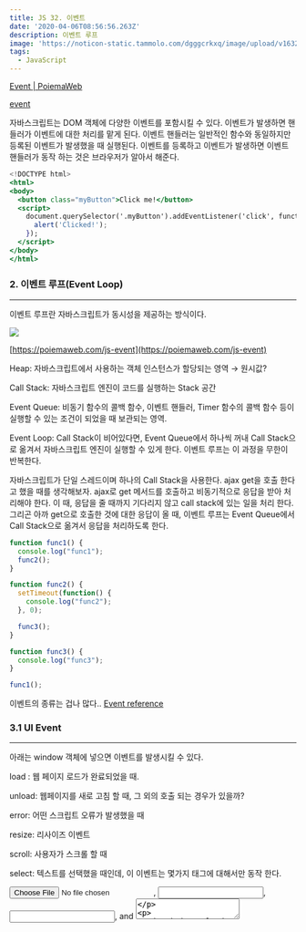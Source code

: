 ```yaml
---
title: JS 32. 이벤트
date: '2020-04-06T08:56:56.263Z'
description: 이벤트 루프
image: 'https://noticon-static.tammolo.com/dgggcrkxq/image/upload/v1632298243/tlog/cover/_____JS_1_jbq8ea.png'
tags:
  - JavaScript
---
```



[Event | PoiemaWeb](https://poiemaweb.com/js-event)

[event](https://tmmoond8.github.io/web-basic-study/event/)

자바스크립트는 DOM 객체에 다양한 이벤트를 포함시킬 수 있다. 이벤트가 발생하면 핸들러가 이벤트에 대한 처리를 맡게 된다. 이벤트 핸들러는 일반적인 함수와 동일하지만 등록된 이벤트가 발생했을 때 실행된다.
이벤트를 등록하고 이벤트가 발생하면 이벤트 핸들러가 동작 하는 것은 브라우저가 알아서 해준다.

```jsx
<!DOCTYPE html>
<html>
<body>
  <button class="myButton">Click me!</button>
  <script>
    document.querySelector('.myButton').addEventListener('click', function () {
      alert('Clicked!');
    });
  </script>
</body>
</html>
```

### 2. 이벤트 루프(Event Loop)

---

이벤트 루프란 자바스크립트가 동시성을 제공하는 방식이다.

![](https://noticon-static.tammolo.com/dgggcrkxq/image/upload/v1631952589/tlog/event-loop_fd1wpz.png)

[https://poiemaweb.com/js-event](https://poiemaweb.com/js-event)

Heap: 자바스크립트에서 사용하는 객체 인스턴스가 할당되는 영역 → 원시값?

Call Stack: 자바스크립트 엔진이 코드를 실행하는 Stack 공간

Event Queue: 비동기 함수의 콜백 함수, 이벤트 핸들러, Timer 함수의 콜백 함수 등이 실행할 수 있는 조건이 되었을 때 보관되는 영역.

Event Loop: Call Stack이 비어있다면, Event Queue에서 하나씩 꺼내 Call Stack으로 옮겨서 자바스크립트 엔진이 실행할 수 있게 한다. 이벤트 루프는 이 과정을 무한이 반복한다.

자바스크립트가 단일 스레드이며 하나의 Call Stack을 사용한다. ajax get을 호출 한다고 했을 때를 생각해보자. ajax로 get 메서드를 호출하고 비동기적으로 응답을 받아 처리해야 한다. 이 때, 응답을 줄 때까지 기다리지 않고 call stack에 있는 일을 처리 한다. 그리곤 아까 get으로 호출한 것에 대한 응답이 올 때, 이벤트 루프는 Event Queue에서 Call Stack으로 옮겨서 응답을 처리하도록 한다.

```jsx
function func1() {
  console.log("func1");
  func2();
}

function func2() {
  setTimeout(function() {
    console.log("func2");
  }, 0);

  func3();
}

function func3() {
  console.log("func3");
}

func1();
```

이벤트의 종류는 겁나 많다.. [Event reference](https://developer.mozilla.org/en-US/docs/Web/Events)

### 3.1 UI Event

---

아래는 window 객체에 넣으면 이벤트를 발생시킬 수 있다.

load : 웹 페이지 로드가 완료되었을 때.

unload: 웹페이지를 새로 고침 할 때, 그 외의 호출 되는 경우가 있을까?

error: 어떤 스크립트 오류가 발생했을 때

resize: 리사이즈 이벤트

scroll: 사용자가 스크롤 할 때

select: 텍스트를 선택했을 때인데, 이 이벤트는 몇가지 태그에 대해서만 동작 한다.

<input type="file">, <input type="password">, <input type="text">, and <textarea>

`window.onloadstart`, `window.onloadend` 는 없다. 얘네들은 리소스 요청 또는 XMLHttpRequest 요청을 할 때 사용하는 것으로 보인다.

[event window](https://tmmoond8.github.io/web-basic-study/event/event.window.html)

### 3.2 Keyboard Event

---

keydown: 키를 누르는 동안 발생

keyup: 키를 누르고 떼는 순간 발생

keypress: 키를 누르고 뗄 때 발생, deprecated. Meta, Alt, Arrow Key 등에서는 발생하지 않는다.

Deprecated
This feature is no longer recommended. Though some browsers might still support it, it may have already been removed from the relevant web standards, may be in the process of being dropped, or may only be kept for compatibility purposes. Avoid using it, and update existing code if possible; see the compatibility table at the bottom of this page to guide your decision. Be aware that this feature may cease to work at any time.

> The keypress event is fired when a key that produces a character value is pressed down. Examples of keys that produce a character value are alphabetic, numeric, and punctuation keys. Examples of keys that don't produce a character value are modifier keys such as Alt, Shift, Ctrl, or Meta.

[keyboard event](https://tmmoond8.github.io/web-basic-study/event/event.keyboard.html)

### 3.3 Mouse Event

---

onclick: 마우스를 눌럿다가 뗏을 때 발생

ondblclick: 마우스를 더블 클릭시 발생

onmousedown: 마우스를 누를 때 발생

onmouseup: 마우스를 눌렀다가 뗏을때 발생

onmousemove: 마우스를 이동할 때 발생

onmouseover: 마우스 포인트가 특정 엘리먼트의 영역으로 들어갈 때 발생

onmouseout: 마우스 포인트가 특정 엘리먼트의 영역을 벗어날 때 발생

[click event](https://tmmoond8.github.io/web-basic-study/event/event.mouse.html)

### 3.4 Focus Event

---

focust: input 엘리먼트가 선택되었을 때 발생

blur: input 엘리먼트가 선택되었다가 다른 요소가 선택될 때 발생

> focus 이벤트는 기본적으로 input Element에서만 동작하지만, tabindex를 속성으로 넣어주면 focus 이벤트를 받을 수 있게 된다.

[event focus](https://tmmoond8.github.io/web-basic-study/event/event.focus.html)

### 3.5 Form Event

---

input, change: oninput, onchange 이벤트는 input 태그나 select, textarea 등의 인풋 엘리먼트들의 입력이 되었을 때 발생한다. 또한 contenteditable 엘리먼트에 대해서도 두 개의 이벤트는 동작한다.

> - **w3schools -**
>   The difference is that the oninput event occurs immediately after the value of an element has changed, while onchange occurs when the element loses focus, after the content has been changed. The other difference is that the onchange event also works on <select> elements.

select, checkbox의 경우 oninput, onchange 사이의 동작의 차이가 없었지만, input에서 텍스트를 입력 받을 때는 조금 달랐다. oninput의 경우는 키를 입력하는 즉시 이벤트가 터졌고, onchange 이벤트는 blur될 때 그리고 값이 이전과 다른 값일 때 터졌다. 그리고 인풋 창에서 입력 하는 것이 아닌 script로 값을 변경하는 것으로는 이벤트가 발생하지 않았다.

form에 inline으로 onsubmit 속성으로 함수를 넣었을 때는 왜 안될까?

[event form](https://tmmoond8.github.io/web-basic-study/event/event.form.html)

### 3.6 Clipboard Event

---

Clipboard Event는 `execCommand API` 또는 `ClipboardAPI` 로 구현할 수 있지만, `ClipboardAPI` 는 대부분의 브라우저에서 지원하지 않는 스펙이기에 `execCommand API` 를 사용하여 구현을 해야 한다.

![](https://noticon-static.tammolo.com/dgggcrkxq/image/upload/v1631952590/tlog/_2019-12-22__3.43.02_yfue7w.png)

```jsx
document.querySelector("#copy-btn").addEventListener("click", function() {
  document.querySelector("#input1").select();
  document.execCommand("copy");
});
```

clipboard event를 사용할 때도 조금 유의해야 할 것이 있다. safari에서 조금 다르게 처리를 해줘야 하기 때문이다.

```jsx
const handleCopy = (event) => {
  if (isIOS()) {
    const range = document.createRange();
    range.selectNodeContents(refCopyText.current);
    const selection = window.getSelection();
    selection!.removeAllRanges();
    selection!.addRange(range);
    refCopyText.current.setSelectionRange(0, 999999);
  } else {
    refCopyText.current.select();
  }
  document.execCommand('copy');
  toast.success(`${title} copied`)
  setCopyText('COPIED');
}
```

paste 이벤트는 어떻게 쓰지??

[event clipboard](https://tmmoond8.github.io/web-basic-study/event/event.clipboard.html)

## 이벤트를 등록하는 방식

---

1. inline으로 등록하는 방식

   ```jsx
   ...
     <button onclick="myHandler1();">Click me</button>
     <script>
       function myHandler1() {
         alert('myHandler1');
       }
       function myHandler2() {
         alert('myHandler2');
       }
     </script>
   ...
   ```

   추천하지 않는 방식이라고 한다.

   `this === window`

2. 속성으로 등록하는 방식

   ```jsx
   document.querySelector("#rec2").onclick = function() {
     console.log("onclick");
   };
   ```

   `this === document.querySelector('#rec2')`

3. addEventListener로 등록하는 방식

   ```jsx
   document.querySelector("#rec2").addEventListener("click", function() {
     console.log("add event 1");
   });

   document.querySelector("#rec2").addEventListener("click", function(e) {
     console.log("add event 2");
   });
   ```

   여러 이벤트를 등록할 수 있다.

   `this === document.querySelector('#rec2')`

PoiemaWeb에서는 addEventListener로 등록해야지 버블링, 캡쳐링 되는 것처럼 얘기 했지만, 위 모든 방식에서 버블링과 캡쳐링이 되는 것으로 보인다. 물론 캡쳐링은 addEventListener에서만 할 수 있을 것같다.

## 이벤트 버블링, 캡쳐링

---

이벤트 버블링 - 하위 엘리먼트에서 상위 엘리먼트로 이벤트가 전파되는 특성

![](https://joshua1988.github.io/images/posts/web/javascript/event/event-bubble.png)

```html
<body>
  <div class="one">
    <div class="two">
      <div class="three"></div>
    </div>
  </div>
</body>
<script>
  var divs = document.querySelectorAll("div");
  divs.forEach(function(div) {
    div.addEventListener("click", logEvent);
  });

  function logEvent(event) {
    console.log(event.currentTarget.className);
  }
</script>
```

이벤트 캡쳐링 - 버블링의 반대방향으로 진행

![](https://joshua1988.github.io/images/posts/web/javascript/event/event-capture.png)

```html
<body>
  <div class="one">
    <div class="two">
      <div class="three"></div>
    </div>
  </div>
</body>

<script>
  var divs = document.querySelectorAll("div");
  divs.forEach(function(div) {
    div.addEventListener("click", logEvent, {
      // 캡쳐링으로 설정. default는 false이므로 버블링으로 동작한다.
      capture: true,
    });
  });

  function logEvent(event) {
    console.log(event.currentTarget.className);
  }
</script>
```

## Event 객체

---

**target 과 currentTarget**

target: 실제로 이벤트 때 클릭된 객체

currentTarget: 실제로 이벤트가 발생된 객체일 수 있지만, 전파를 통해 이벤트가 호출된 객체

아래 예제를 보면 실제로 이벤트를 등록한 객체는 div 지만, p를 클릭 하였을 때 클릭 이벤트가 발생되며 `target`, `currentTarget` 은 각각 p, div 가 된다.

```html
<!DOCTYPE html>
<html lang="en">
  <head>
    <meta charset="UTF-8" />
    <meta name="viewport" content="width=device-width, initial-scale=1.0" />
    <meta http-equiv="X-UA-Compatible" content="ie=edge" />
    <title>event object</title>
  </head>
  <body>
    <div
      id="rec1"
      style="position: absolute; width: 100px; height: 100px; background-color: red;"
    >
      <p>abcde</p>
    </div>
    <script>
      document.querySelector("#rec1").addEventListener("click", function(e) {
        console.log(e.target); // p
        console.log(e.currentTarget); // div
      });
    </script>
  </body>
</html>
```

[event object](https://tmmoond8.github.io/web-basic-study/event/event.object.html)

type: 이벤트 id, (keydown, keyup, click 등)

cancelable: 이벤트를 중지할 수 있는지의 대한 값 true/false

**이벤트 발생 변경**

```jsx
e.preventDefault(); // 기본 이벤트 중단
e.stopPropagation(); // 이벤트 전파 중단

return false; // 이벤트 둘 다 중단
```

### 이벤트 위임

---

파일 리스트를 나열하는 table tag가 있다고 생각하자. 만약 리스트가 10만개 이상일 경우, 리스트 아이템에 일일이 이벤트를 걸면 10만개의 이벤트가 등록되는 것이다. 이런 이벤트를 더욱 효율적으로 처리할 수 있는 것이 이벤트 위임인데, 리스트 아이템을 감싸고 있는 상위에 이벤트를 걸어서 처리 하는 방식이다.

### 참고

---

[이벤트 참조](https://developer.mozilla.org/ko/docs/Web/Events)

[oninput Event](https://www.w3schools.com/jsref/event_oninput.asp)

[JavaScript 클립보드 복사 구현하기](https://velog.io/@godori/js-clipboard-copy)

[이벤트 버블링, 이벤트 캡처 그리고 이벤트 위임까지](https://joshua1988.github.io/web-development/javascript/event-propagation-delegation/)
